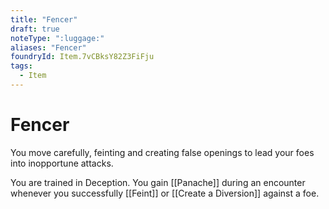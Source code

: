 ```yaml
---
title: "Fencer"
draft: true
noteType: ":luggage:"
aliases: "Fencer"
foundryId: Item.7vCBksY82Z3FiFju
tags:
  - Item
---
```


# Fencer

You move carefully, feinting and creating false openings to lead your foes into inopportune attacks.

You are trained in Deception. You gain [[Panache]] during an encounter whenever you successfully [[Feint]] or [[Create a Diversion]] against a foe.
